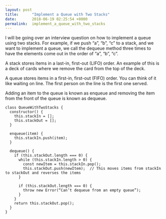 ```yaml
---
layout: post
title:      "Implement a Queue with Two Stacks"
date:       2018-06-19 02:25:54 +0000
permalink:  implement_a_queue_with_two_stacks
---
```



I will be going over an interview question on how to implement a queue using two stacks.  For example, if we push “a”, “b”, “c” to a stack, and we want to implement a queue, we call the dequeue method three times to have the elements come out in the order of “a”, “b”, “c”. 

A stack stores items in a last-in, first-out (LIFO) order. An example of this is a deck of cards where we remove the card from the top of the deck. 

A queue stores items in a first-in, first-out (FIFO) order. You can think of it like waiting on line. The first person on the line is the first one served. 

Adding an item to the queue is known as enqueue and removing the item from the front of the queue is known as dequeue.

```
class QueueWithTwoStacks {
  constructor() {
    this.stackIn = [];
    this.stackOut = []; 
  }

  enqueue(item) {
    this.stackIn.push(item);
  }

  dequeue() {
    if (this.stackOut.length === 0) {
      while (this.stackIn.length > 0) {
        const newItem = this.stackIn.pop();
        this.stackOut.push(newItem);  // This moves items from stackIn to stackOut and reverses the items
      }

      if (this.stackOut.length === 0) {
        throw new Error(“Can’t dequeue from an empty queue”);
      }
    }
    return this.stackOut.pop();
  }
}
```

